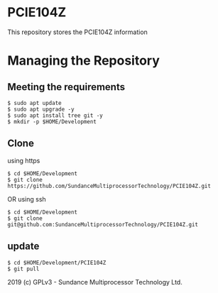 # PCIE104Z
This repository stores the PCIE104Z information

# Managing the Repository
## Meeting the requirements
```
$ sudo apt update
$ sudo apt upgrade -y
$ sudo apt install tree git -y
$ mkdir -p $HOME/Development
```
## Clone
using https
```
$ cd $HOME/Development
$ git clone https://github.com/SundanceMultiprocessorTechnology/PCIE104Z.git
```

OR using ssh
```
$ cd $HOME/Development
$ git clone git@github.com:SundanceMultiprocessorTechnology/PCIE104Z.git
```

## update
```
$ cd $HOME/Development/PCIE104Z
$ git pull
```

2019 (c) GPLv3 - Sundance Multiprocessor Technology Ltd.
